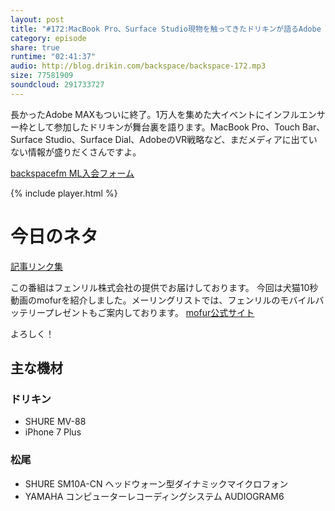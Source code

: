 ```yaml
---
layout: post
title: "#172:MacBook Pro、Surface Studio現物を触ってきたドリキンが語るAdobe MAX裏話"
category: episode
share: true
runtime: "02:41:37"
audio: http://blog.drikin.com/backspace/backspace-172.mp3
size: 77581909
soundcloud: 291733727
---
```


長かったAdobe MAXもついに終了。1万人を集めた大イベントにインフルエンサー枠として参加したドリキンが舞台裏を語ります。MacBook Pro、Touch Bar、Surface Studio、Surface Dial、AdobeのVR戦略など、まだメディアに出ていない情報が盛りだくさんですよ。

[backspacefm ML入会フォーム](http://backspace.us11.list-manage.com/subscribe?u=09c933bd3997c1d16dbed156a&id=84b6529b91)

{% include player.html %}

# 今日のネタ

[記事リンク集](https://blog.backspace.fm/backspace-fm-172-macbook-pro-surface-studio%E7%8F%BE%E7%89%A9%E3%82%92%E8%A7%A6%E3%81%A3%E3%81%A6%E3%81%8D%E3%81%9F%E3%83%89%E3%83%AA%E3%82%AD%E3%83%B3%E3%81%8C%E8%AA%9E%E3%82%8Badobe-max%E8%A3%8F%E8%A9%B1-%E3%83%AA%E3%83%B3%E3%82%AF%E9%9B%86-61c0b66cddb4#.l0owln924)


この番組はフェンリル株式会社の提供でお届けしております。
今回は犬猫10秒動画のmofurを紹介しました。メーリングリストでは、フェンリルのモバイルバッテリープレゼントもご案内しております。
[mofur公式サイト](https://mofur.tv/)

よろしく！


## 主な機材

### ドリキン

* SHURE MV-88
* iPhone 7 Plus

### 松尾

* SHURE  SM10A-CN ヘッドウォーン型ダイナミックマイクロフォン
* YAMAHA コンピューターレコーディングシステム AUDIOGRAM6

